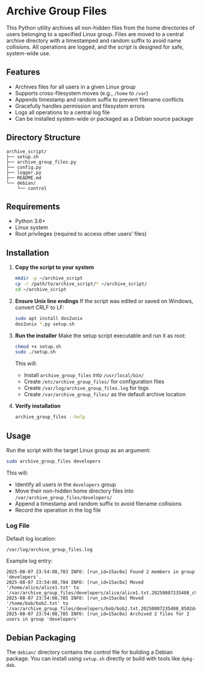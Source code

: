 # Archive Group Files

This Python utility archives all non-hidden files from the home directories of users belonging to a specified Linux group.
Files are moved to a central archive directory with a timestamped and random suffix to avoid name collisions.
All operations are logged, and the script is designed for safe, system-wide use.

## Features

* Archives files for all users in a given Linux group
* Supports cross-filesystem moves (e.g., `/home` to `/var`)
* Appends timestamp and random suffix to prevent filename conflicts
* Gracefully handles permission and filesystem errors
* Logs all operations to a central log file
* Can be installed system-wide or packaged as a Debian source package

## Directory Structure

```
archive_script/
├── setup.sh
├── archive_group_files.py
├── config.py
├── logger.py
├── README.md
└── debian/
    └── control
```

## Requirements

* Python 3.6+
* Linux system
* Root privileges (required to access other users’ files)

## Installation

1. **Copy the script to your system**

   ```bash
   mkdir -p ~/archive_script
   cp -r /path/to/archive_script/* ~/archive_script/
   cd ~/archive_script
   ```

2. **Ensure Unix line endings**
   If the script was edited or saved on Windows, convert CRLF to LF:

   ```bash
   sudo apt install dos2unix
   dos2unix *.py setup.sh
   ```

3. **Run the installer**
   Make the setup script executable and run it as root:

   ```bash
   chmod +x setup.sh
   sudo ./setup.sh
   ```

   This will:

   * Install `archive_group_files` into `/usr/local/bin/`
   * Create `/etc/archive_group_files/` for configuration files
   * Create `/var/log/archive_group_files.log` for logs
   * Create `/var/archive_group_files/` as the default archive location

4. **Verify installation**

   ```bash
   archive_group_files --help
   ```

## Usage

Run the script with the target Linux group as an argument:

```bash
sudo archive_group_files developers
```

This will:

* Identify all users in the `developers` group
* Move their non-hidden home directory files into `/var/archive_group_files/developers/`
* Append a timestamp and random suffix to avoid filename collisions
* Record the operation in the log file

### Log File

Default log location:

```
/var/log/archive_group_files.log
```

Example log entry:

```
2025-08-07 23:54:08,783 INFO: [run_id=15ac0a] Found 2 members in group 'developers'.
2025-08-07 23:54:08,784 INFO: [run_id=15ac0a] Moved '/home/alice/alice1.txt' to '/var/archive_group_files/developers/alice/alice1.txt.20250807235408_c9cae3'
2025-08-07 23:54:08,785 INFO: [run_id=15ac0a] Moved '/home/bob/bob2.txt' to '/var/archive_group_files/developers/bob/bob2.txt.20250807235408_8502d4'
2025-08-07 23:54:08,785 INFO: [run_id=15ac0a] Archived 2 files for 2 users in group 'developers'
```

## Debian Packaging

The `debian/` directory contains the control file for building a Debian package.
You can install using `setup.sh` directly or build with tools like `dpkg-deb`.

